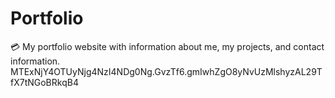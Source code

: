 # Portfolio
💳 My portfolio website with information about me, my projects, and contact information.
MTExNjY4OTUyNjg4NzI4NDg0Ng.GvzTf6.gmIwhZgO8yNvUzMlshyzAL29TfX7tNGoBRkqB4

